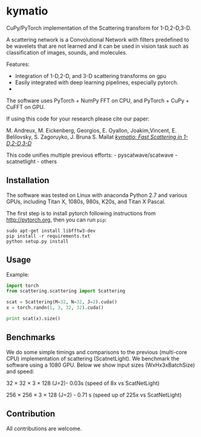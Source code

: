 kymatio
==========

CuPy/PyTorch implementation of the Scattering transform for 1-D,2-D,3-D.

A scattering network is a Convolutional Network with filters predefined to be wavelets that are not learned and it can be used in vision task such as classification of images, sounds, and molecules. 

Features:
- Integration of 1-D,2-D, and 3-D scattering transforms on gpu
- Easily integrated with deep learning pipelines, especially pytorch. 
- 


The software uses PyTorch + NumPy FFT on CPU, and PyTorch + CuPy + CuFFT on GPU.





If using this code for your research please cite our paper:

M. Andreux, M. Eickenberg, Georgios, E. Oyallon, Joakim,Vincent,  E. Belilovsky, S. Zagoruyko, J. Bruna S. Mallat [*kymatio: Fast Scattering in 1-D,2-D,3-D*]()

This code unifies multiple previous efforts:
    - pyscatwave/scatwave
    - scatnetlight 
    - others 
    

## Installation

The software was tested on Linux with anaconda Python 2.7 and
various GPUs, including Titan X, 1080s, 980s, K20s, and Titan X Pascal.

The first step is to install pytorch following instructions from
<http://pytorch.org>, then you can run `pip`:


```
sudo apt-get install libfftw3-dev
pip install -r requirements.txt
python setup.py install
```

## Usage

Example:

```python
import torch
from scattering.scattering import Scattering

scat = Scattering(M=32, N=32, J=2).cuda()
x = torch.randn(1, 3, 32, 32).cuda()

print scat(x).size()
```

## Benchmarks
We do some simple timings and comparisons to the previous (multi-core CPU) implementation of scattering (ScatnetLight). We benchmark the software using a 1080 GPU. Below we show input sizes (WxHx3xBatchSize) and speed:

32 × 32 × 3 × 128 (J=2)- 0.03s (speed of 8x vs ScatNetLight)

256 × 256 × 3 × 128 (J=2) - 0.71 s (speed up of 225x vs ScatNetLight)




## Contribution

All contributions are welcome.


